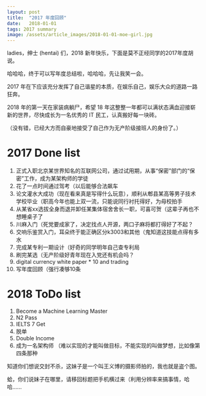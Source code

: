```yaml
---
layout: post
title:  "2017 年度回顾"
date:   2018-01-01
tags: 2017 summary
image: /assets/article_images/2018-01-01-moe-girl.jpg
---
```



ladies，绅士 (hentai) 们，2018 新年快乐，下面是莫不正经同学的2017年度胡说。


哈哈哈，终于可以写年度总结啦，哈哈哈，先让我笑一会。


2017 年在下应该充分发挥了自己谐星的本质，在娱乐自己，娱乐大众的道路一路狂奔。


2018 年的第一天在家装病躺尸，希望 18 年这整整一年都可以满状态满血迎接崭新的世界，尽快成长为一名优秀的 IT 民工，认真搬好每一块砖。


（没有错，已经大方而自豪地接受了自己作为无产阶级接班人的身份了。）


# 2017 Done list

1. 正式入职北京某世界知名的互联网公司，通过试用期，从事“保密”部门的“保密”工作，成为某架构师的学徒
2. 花了一点时间通过驾考（以后能够合法飙车
3. 论文灌水大成功（现在看来真是写得什么玩意），顺利从郫县某高等男子技术学校毕业（职高今年也能上双一流，只能说同行衬托得好，为母校拍手
4. 从某省xx选拔全身而退并卸任某集体宿舍舍长一职，可喜可贺（这辈子再也不想睡桌子了
5. 川麻入门（死党要成家了，决定找点人开源，两口子麻将都打得好了不起？
6. 交响乐鉴赏入门，耳朵终于能正确区分k3003和其他（鬼知道这技能点得有多水
7. 完成某专利一期设计（好奇的同学明年自己查专利局
8. 刷完某选（无产阶级好青年现在入党还有机会吗？
9. digital currency white paper * 10 and trading
10. 写年度回顾（强行凑够10条


# 2018 ToDo list

1. Become a Machine Learning Master
2. N2 Pass
3. IELTS 7 Get
4. 脱单
5. Double Income
6. 成为一名架构师 （难以实现的才能叫做目标，不能实现的叫做梦想，比如像第四条那种


知道你们想说交封不杀，这妹子是一个叫王义博的摄影师拍的，我也就是盗个图。


蛤，你们说妹子在哪里，请移回标题把手机横过来（利用分辨率来搞事情，哈哈......
